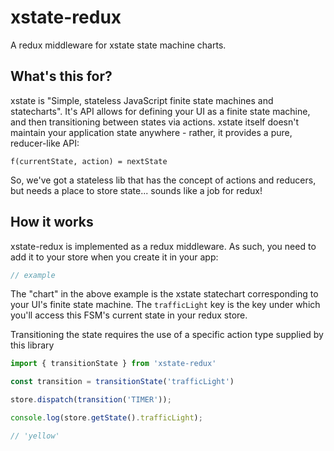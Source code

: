 # xstate-redux

A redux middleware for xstate state machine charts.

## What's this for?
xstate is "Simple, stateless JavaScript finite state machines and statecharts". It's API allows for defining your UI as a finite state machine, and then transitioning between states via actions. xstate itself doesn't maintain your application state anywhere - rather, it provides a pure, reducer-like API:

```
f(currentState, action) = nextState
```

So, we've got a stateless lib that has the concept of actions and reducers, but needs a place to store state... sounds like a job for redux!

## How it works

xstate-redux is implemented as a redux middleware. As such, you need to add it to your store when you create it in your app:

```javascript
// example
```

The "chart" in the above example is the xstate statechart corresponding to your UI's finite state machine. The `trafficLight` key is the key under which you'll access this FSM's current state in your redux store.

Transitioning the state requires the use of a specific action type supplied by this library

```javascript
import { transitionState } from 'xstate-redux'

const transition = transitionState('trafficLight')

store.dispatch(transition('TIMER'));

console.log(store.getState().trafficLight);

// 'yellow'
```
